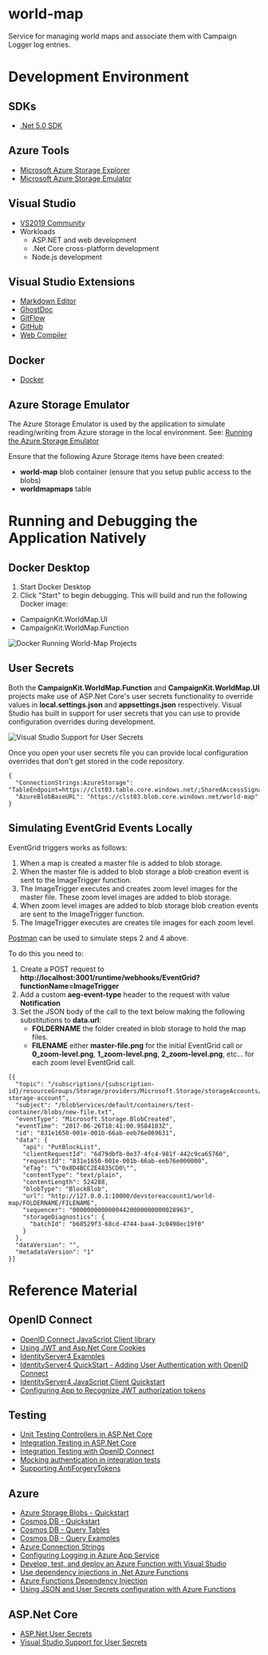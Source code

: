 # world-map

Service for managing world maps and associate them with Campaign Logger log entries.

# Development Environment

## SDKs

- [.Net 5.0 SDK](https://dotnet.microsoft.com/download/visual-studio-sdks?utm_source=getdotnetsdk&utm_medium=referral)

## Azure Tools
- [Microsoft Azure Storage Explorer](https://azure.microsoft.com/en-us/features/storage-explorer/)
- [Microsoft Azure Storage Emulator](https://docs.microsoft.com/en-us/azure/storage/common/storage-use-emulator)

## Visual Studio
- [VS2019 Community](https://visualstudio.microsoft.com/downloads/)
- Workloads
  - ASP.NET and web development
  - .Net Core cross-platform development
  - Node.js development

## Visual Studio Extensions
- [Markdown Editor](https://marketplace.visualstudio.com/items?itemName=ChrisDahlberg.StyleCop)
- [GhostDoc](https://marketplace.visualstudio.com/items?itemName=sergeb.GhostDoc)
- [GitFlow](https://marketplace.visualstudio.com/items?itemName=vs-publisher-57624.GitFlowforVisualStudio2019)
- [GitHub](https://marketplace.visualstudio.com/items?itemName=GitHub.GitHubExtensionforVisualStudio)
- [Web Compiler](https://marketplace.visualstudio.com/items?itemName=MadsKristensen.WebCompiler)

## Docker
- [Docker](https://docs.docker.com/docker-for-windows/install/)
 
## Azure Storage Emulator
The Azure Storage Emulator is used by the application to simulate reading/writing from Azure storage in the local environment.  See: [Running the Azure Storage Emulator](https://medium.com/oneforall-undergrad-software-engineering/setting-up-the-azure-storage-emulator-environment-on-windows-5f20d07d3a04)

Ensure that the following Azure Storage items have been created:
- **world-map** blob container (ensure that you setup public access to the blobs)
- **worldmapmaps** table

# Running and Debugging the Application Natively

## Docker Desktop
1. Start Docker Desktop
2. Click "Start" to begin debugging.  This will build and run the following Docker image:
  - CampaignKit.WorldMap.UI
  - CampaignKit.WorldMap.Function

![Docker Running World-Map Projects](./DockerRunningWorldMapProjects.png)

## User Secrets
Both the **CampaignKit.WorldMap.Function** and **CampaignKit.WorldMap.UI** projects make use of ASP.Net Core's user secrets functionality to override values in **local.settings.json** and **appsettings.json** respectively.  Visual Studio has built in support for user secrets that you can use to provide configuration overrides during development.

![Visual Studio Support for User Secrets](./UserSecrets.png)

Once you open your user secrets file you can provide local configuration overrides that don't get stored in the code repository.

```
{
  "ConnectionStrings:AzureStorage": "TableEndpoint=https://clst03.table.core.windows.net/;SharedAccessSignature=...",
  "AzureBlobBaseURL": "https://clst03.blob.core.windows.net/world-map"
}
```

## Simulating EventGrid Events Locally

EventGrid triggers works as follows:
1. When a map is created a master file is added to blob storage.
2. When the master file is added to blob storage a blob creation event is sent to the ImageTrigger function.
3. The ImageTrigger executes and creates zoom level images for the master file.  These zoom level images are added to blob storage.
4. When zoom level images are added to blob storage blob creation events are sent to the ImageTrigger function.
6. The ImageTrigger executes are creates tile images for each zoom level.

[Postman](https://www.postman.com/) can be used to simulate steps 2 and 4 above.

To do this you need to:
1. Create a POST request to **http://localhost:3001/runtime/webhooks/EventGrid?functionName=ImageTrigger**
2. Add a custom **aeg-event-type** header to the request with value **Notification**
3. Set the JSON body of the call to the text below making the following substitutions to **data.url**:
   - **FOLDERNAME** the folder created in blob storage to hold the map files.
   - **FILENAME** either **master-file.png** for the initial EventGrid call or **0_zoom-level.png**, **1_zoom-level.png**, **2_zoom-level.png**, etc... for each zoom level EventGrid call.

```
[{
  "topic": "/subscriptions/{subscription-id}/resourceGroups/Storage/providers/Microsoft.Storage/storageAccounts/my-storage-account",
  "subject": "/blobServices/default/containers/test-container/blobs/new-file.txt",
  "eventType": "Microsoft.Storage.BlobCreated",
  "eventTime": "2017-06-26T18:41:00.9584103Z",
  "id": "831e1650-001e-001b-66ab-eeb76e069631",
  "data": {
    "api": "PutBlockList",
    "clientRequestId": "6d79dbfb-0e37-4fc4-981f-442c9ca65760",
    "requestId": "831e1650-001e-001b-66ab-eeb76e000000",
    "eTag": "\"0x8D4BCC2E4835CD0\"",
    "contentType": "text/plain",
    "contentLength": 524288,
    "blobType": "BlockBlob",
    "url": "http://127.0.0.1:10000/devstoreaccount1/world-map/FOLDERNAME/FILENAME",
    "sequencer": "00000000000004420000000000028963",
    "storageDiagnostics": {
      "batchId": "b68529f3-68cd-4744-baa4-3c0498ec19f0"
    }
  },
  "dataVersion": "",
  "metadataVersion": "1"
}]
```

# Reference Material

## OpenID Connect

- [OpenID Connect JavaScript Client library](https://github.com/IdentityModel/oidc-client-js)
- [Using JWT and Asp.Net Core Cookies](https://amanagrawal.blog/2017/09/18/jwt-token-authentication-with-cookies-in-asp-net-core/)
- [IdentityServer4 Examples](https://github.com/IdentityServer/IdentityServer4.Samples)
- [IdentityServer4 QuickStart - Adding User Authentication with OpenID Connect](http://docs.identityserver.io/en/latest/quickstarts/3_interactive_login.html)
- [IdentityServer4 JavaScript Client Quickstart](http://docs.identityserver.io/en/latest/quickstarts/6_javascript_client.html)
- [Configuring App to Recognize JWT authorization tokens](https://developer.okta.com/blog/2018/03/23/token-authentication-aspnetcore-complete-guide)

## Testing
- [Unit Testing Controllers in ASP.Net Core](https://docs.microsoft.com/en-us/aspnet/core/mvc/controllers/testing?view=aspnetcore-5.0)
- [Integration Testing in ASP.Net Core](https://docs.microsoft.com/en-us/aspnet/core/test/integration-tests?view=aspnetcore-5.0)
- [Integration Testing with OpenID Connect](https://github.com/stottle-uk/IntegrationTestingWithIdentityServer)
- [Mocking authentication in integration tests](https://github.com/jackowild/aspnetcore-bypassing-authentication/tree/master/MockingAuthApi)
- [Supporting AntiForgeryTokens](https://www.matheus.ro/2018/09/03/integration-tests-in-asp-net-core-controllers/)

## Azure

- [Azure Storage Blobs - Quickstart](https://docs.microsoft.com/en-us/azure/storage/blobs/storage-quickstart-blobs-dotnet)
- [Cosmos DB - Quickstart](https://docs.microsoft.com/en-us/azure/cosmos-db/create-table-dotnet)
- [Cosmos DB - Query Tables](https://docs.microsoft.com/en-us/azure/cosmos-db/tutorial-query-table)
- [Cosmos DB - Query Examples](https://docs.microsoft.com/en-us/azure/cosmos-db/sql-api-dotnet-v3sdk-samples#query-examples)
- [Azure Connection Strings](https://docs.microsoft.com/en-us/azure/storage/common/storage-configure-connection-string)
- [Configuring Logging in Azure App Service](https://ardalis.com/configuring-logging-in-azure-app-services/)
- [Develop, test, and deploy an Azure Function with Visual Studio](https://docs.microsoft.com/en-us/learn/modules/develop-test-deploy-azure-functions-with-visual-studio/)
- [Use dependency injections in .Net Azure Functions](https://docs.microsoft.com/en-us/azure/azure-functions/functions-dotnet-dependency-injection)
- [Azure Functions Dependency Injection](https://blog.rasmustc.com/azure-functions-dependency-injection/)
- [Using JSON and User Secrets configuration with Azure Functions](https://dev.to/cesarcodes/using-json-and-user-secrets-configuration-with-azure-functions-3f7g)

## ASP.Net Core
- [ASP.Net User Secrets](https://docs.microsoft.com/en-us/aspnet/core/security/app-secrets?view=aspnetcore-5.0&tabs=windows)
- [Visual Studio Support for User Secrets](https://www.mssqltips.com/sqlservertip/6348/securely-manage-database-credentials-using-visual-studio-manage-user-secrets/)
